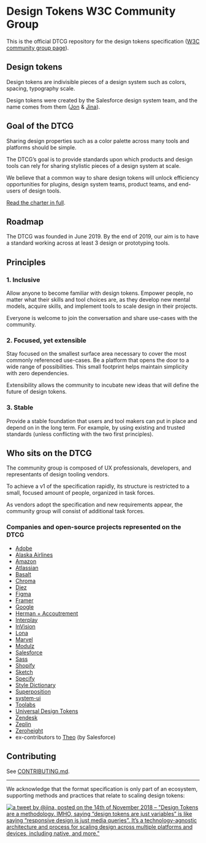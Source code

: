 # Design Tokens W3C Community Group

This is the official DTCG repository for the design tokens specification ([W3C community group page](https://www.w3.org/community/design-tokens/)).

## Design tokens

Design tokens are indivisible pieces of a design system such as colors, spacing, typography scale.

Design tokens were created by the Salesforce design system team, and the name comes from them ([Jon](https://twitter.com/jonnylevine) & [Jina](https://twitter.com/jina)).

## Goal of the DTCG

Sharing design properties such as a color palette across many tools and platforms should be simple.

The DTCG’s goal is to provide standards upon which products and design tools can rely for sharing stylistic pieces of a design system at scale.

We believe that a common way to share design tokens will unlock efficiency opportunities for plugins, design system teams, product teams, and end-users of design tools.

[Read the charter in full](https://github.com/design-tokens/community-group/blob/master/CHARTER.md).

## Roadmap

The DTCG was founded in June 2019. By the end of 2019, our aim is to have a standard working across at least 3 design or prototyping tools.

## Principles

### 1. Inclusive

Allow anyone to become familiar with design tokens. Empower people, no matter what their skills and tool choices are, as they develop new mental models, acquire skills, and implement tools to scale design in their projects.

Everyone is welcome to join the conversation and share use-cases with the community.

### 2. Focused, yet extensible

Stay focused on the smallest surface area necessary to cover the most commonly referenced use-cases. Be a platform that opens the door to a wide range of possibilities. This small footprint helps maintain simplicity with zero dependencies. 

Extensibility allows the community to incubate new ideas that will define the future of design tokens.

### 3. Stable

Provide a stable foundation that users and tool makers can put in place and depend on in the long term. For example, by using existing and trusted standards (unless conflicting with the two first principles).

## Who sits on the DTCG

The community group is composed of UX professionals, developers, and representants of design tooling vendors.

To achieve a v1 of the specification rapidly, its structure is restricted to a small, focused amount of people, organized in task forces.

As vendors adopt the specification and new requirements appear, the community group will consist of additional task forces.

### Companies and open-source projects represented on the DTCG

- [Adobe](https://www.adobe.com)
- [Alaska Airlines](https://www.alaskaair.com)
- [Amazon](https://www.amazon.com)
- [Atlassian](https://www.atlassian.com)
- [Basalt](https://www.basalt.io/)
- [Chroma](https://hichroma.com)
- [Diez](https://diez.org)
- [Figma](https://figma.com)
- [Framer](https://www.framer.com)
- [Google](https://www.google.com)
- [Herman + Accoutrement](https://oddbird.net/herman/)
- [Interplay](https://interplayapp.com)
- [InVision](https://www.invisionapp.com)
- [Lona](https://github.com/airbnb/Lona)
- [Marvel](https://marvelapp.com)
- [Modulz](https://www.modulz.app)
- [Salesforce](https://www.salesforce.com)
- [Sass](https://www.sass-lang.com)
- [Shopify](https://www.shopify.com)
- [Sketch](https://www.sketch.com/)
- [Specify](https://www.specifyapp.com/)
- [Style Dictionary](https://amzn.github.io/style-dictionary)
- [Superposition](https://superposition.design)
- [system-ui](https://github.com/system-ui)
- [Toolabs](https://www.toolabs.com)
- [Universal Design Tokens](https://github.com/universal-design-tokens/udt)
- [Zendesk](https://www.zendesk.com)
- [Zeplin](https://zeplin.io)
- [Zeroheight](https://www.zeroheight.com)
- ex-contributors to [Theo](https://github.com/salesforce-ux/theo) (by Salesforce)

## Contributing

See [CONTRIBUTING.md](https://github.com/design-tokens/community-group/blob/master/CONTRIBUTING.md).

---

We acknowledge that the format specification is only part of an ecosystem, supporting methods and practices that relate to scaling design tokens:

[![a tweet by @jina, posted on the 14th of November 2018 – "Design Tokens are a methodology. IMHO, saying “design tokens are just variables” is like saying “responsive design is just media queries”. It’s a technology-agnostic architecture and process for scaling design across multiple platforms and devices, including native, and more."](https://user-images.githubusercontent.com/85783/59956860-eeb5ee00-9447-11e9-8ea3-3bb6c158bc1a.png)](https://twitter.com/jina/status/1062808011301965825)
